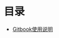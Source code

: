 # 目录

* [Gitbook使用说明](README.md)
<!--stackedit_data:
eyJoaXN0b3J5IjpbMjA4MjQ5NzUxLDIxNDMwNDgxMjddfQ==
-->